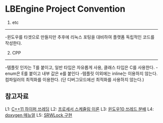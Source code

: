 LBEngine Project Convention
================================

1. etc
-------------------------

-윈도우를 타겟으로 만들지만 추후에 리눅스 포팅을 대비하여 플랫폼 독립적인 코드를 작성한다.

2. CPP
-------------------------

-템플릿 인자는 T를 붙이고, 일반 타입은 자유롭게 사용, 클래스 타입은 C를 사용한다.
-enum은 E를 붙이고 내부 값은 e를 붙인다
-템플릿 이외에는 inline는 이용하지 않는다. 컴파일러의 최적화를 이용한다.
(단 디버그모드에선 최적화를 사용하지 않는다.)

참고자료
-------------------------

L1: [C++11 하이퍼 쓰레딩](https://eli.thegreenplace.net/2016/c11-threads-affinity-and-hyperthreading/)
L2: [프로세서 스케쥴링 이론](http://colomy.tistory.com/120)
L3: [윈도우10 쓰레드 분배](http://www.hwbattle.com/bbs/board.php?bo_table=news&wr_id=70307)
L4: [doxygen 매뉴얼](https://rinovation.tistory.com/77)
L5: [SRWLock 구현](https://megayuchi.com/2017/06/25/srwlock-%EB%B9%A0%EB%A5%B8-%EC%84%B1%EB%8A%A5%EC%9D%98-%EB%B9%84%EA%B2%B0/)
